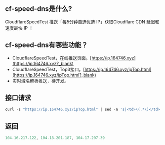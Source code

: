 ## cf-speed-dns是什么?
CloudflareSpeedTest 推送「每5分钟自选优选 IP」获取Cloudflare CDN 延迟和速度最快 IP ！

## cf-speed-dns有哪些功能？
* CloudflareSpeedTest，在线推送页面。[https://ip.164746.xyz](https://ip.164746.xyz?_blank)
* CloudflareSpeedTest，Top3接口。[https://ip.164746.xyz/ipTop.html](https://ip.164746.xyz/ipTop.html?_blank)
* 实时域名解析推送，待开发。

## 接口请求
```javascript
curl -s "https://ip.164746.xyz/ipTop.html" | sed -n 's|<td>\(.*\)</td>|\1|p'
```
## 返回
```javascript
104.16.217.122, 104.18.201.187, 104.17.207.39
```
